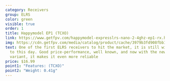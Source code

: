 ```yaml
---
category: Receivers
group: ELRS
color: green
visible: true
order: 1
title: Happymodel EP1 (TCXO)
link: https://www.getfpv.com/happymodel-expresslrs-nano-2-4ghz-ep1-rx.html
img: https://cdn.getfpv.com/media/catalog/product/cache/3979b3fd908fbb12b31974edb6316b2e/e/p/ep1_rx-with-omni.jpg
text: One of the first ELRS receivers to hit the market, it is still widely used
  to this day. Good price-performance, well known, and now with the new TCXO
  variant, it makes it even more reliable
price: $16.99
point1: "Features: (TCXO)"
point2: "Weight: 0.41g"
---
```

